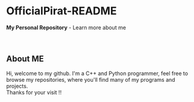 # OfficialPirat-README
**My Personal Repository** - Learn more about me
<br/><br/><br/>
## About ME
Hi, welcome to my github. I'm a C++ and Python programmer, feel free to browse my repositories, where you'll find many of my programs and projects.
<br/>
Thanks for your visit !!
